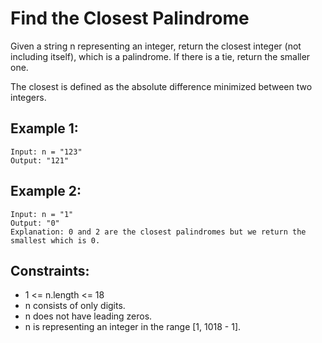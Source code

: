 # Find the Closest Palindrome

Given a string n representing an integer, return the closest integer (not including itself), which is a palindrome. If there is a tie, return the smaller one.

The closest is defined as the absolute difference minimized between two integers.

## Example 1:

```
Input: n = "123"
Output: "121"
```

## Example 2:

```
Input: n = "1"
Output: "0"
Explanation: 0 and 2 are the closest palindromes but we return the smallest which is 0.
```

## Constraints:

- 1 <= n.length <= 18
- n consists of only digits.
- n does not have leading zeros.
- n is representing an integer in the range [1, 1018 - 1].
